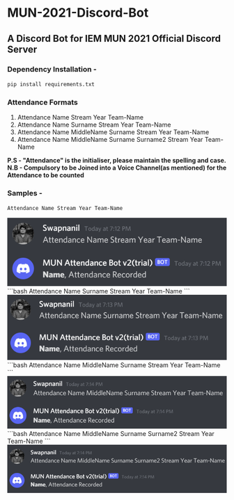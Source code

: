 # MUN-2021-Discord-Bot

## A Discord Bot for IEM MUN 2021 Official Discord Server

### Dependency Installation - 
```bash
pip install requirements.txt
```

### Attendance Formats

1. Attendance Name Stream Year Team-Name  
2. Attendance Name Surname Stream Year Team-Name 
3. Attendance Name MiddleName Surname Stream Year Team-Name  
4. Attendance Name MiddleName Surname Surname2 Stream Year Team-Name 


**P.S - "Attendance" is the initialiser, please maintain the spelling and case.**  
**N.B - Compulsory to be Joined into a Voice Channel(as mentioned) for the Attendance to be counted**

### Samples -

```bash
Attendance Name Stream Year Team-Name
```  
<img src="assets\N.png">
```bash
Attendance Name Surname Stream Year Team-Name
```
<img src="assets\NS.png">  
```bash
Attendance Name MiddleName Surname Stream Year Team-Name
```  
<img src="assets\NMS.png">
```bash
Attendance Name MiddleName Surname Surname2 Stream Year Team-Name
```
<img src="assets\NMSS.png">


